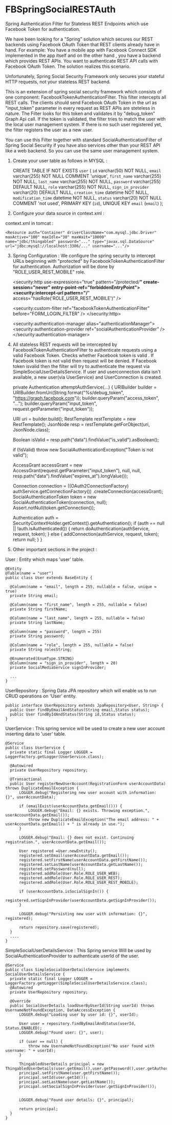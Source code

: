 # FBSpringSocialRESTAuth
Spring Authentication Filter for Stateless REST Endpoints which use Facebook Token for authentication.

We have been looking for a "Spring" solution which secures our REST backends using Facebook OAuth Token that REST clients 
already have in hand. For example: You have a mobile app with Facebook Connect SDK implemented in the app itself and on the other hand 
, you have a backend which provides REST APIs. You want to authenticate REST API calls with Facebook OAuth Token. The solution realizes this scenario. 

Unfortunately, Spring Social Security Framework only secures your stateful HTTP requests, not your stateless REST backend. 

This is an extension of spring social security framework which consists of one component: FacebookTokenAuthenticationFilter. This filter intercepts all REST calls. 
The clients should send Facebook OAuth Token in the url as "input_token" parameter in every request as REST APIs are steteless in nature. The Filter looks for this token and validates it by "debug_token" Graph Api call. 
If the token is validated, the filter tries to match the user with the local user management system.  If there is no such user registered yet, the filter registers the user as a new user. 

You can use this Filter together with standard SocialAuthenticationFilter of Spring Social Security if you have also services other 
than your REST API like a web backend. So you can use the same user management system.

1) Create your user table as follows in MYSQL :
  
  
    CREATE TABLE IF NOT EXISTS `user` (
      `id` varchar(50) NOT NULL,
      `email` varchar(255) NOT NULL COMMENT 'unique',
      `first_name` varchar(255) NOT NULL,
      `last_name` varchar(255) NOT NULL,
      `password` varchar(255) DEFAULT NULL,
      `role` varchar(255) NOT NULL,
      `sign_in_provider` varchar(20) DEFAULT NULL,
      `creation_time` datetime NOT NULL,
      `modification_time` datetime NOT NULL,
      `status` varchar(20) NOT NULL COMMENT 'not used',
      PRIMARY KEY (`id`),
      UNIQUE KEY `email` (`email`)
    );
  
2) Configure your data source in context.xml :

context.xml in tomcat :

    <Resource auth="Container" driverClassName="com.mysql.jdbc.Driver" maxActive="100" maxIdle="30" maxWait="10000" 
    name="jdbc/thingabled" password="..." type="javax.sql.DataSource" url="jdbc:mysql://localhost:3306/..." username="..."/>
  
3) Spring Configuration : We configure the spring security to intercept URLs beginning with "protected" by FacebookTokenAuthenticationFilter for authentication. Authorization will be done by "ROLE_USER_REST_MOBILE" role.
  
  
    <security:http use-expressions="true" pattern="/protected/**"
    create-session="never" entry-point-ref="forbiddenEntryPoint">
      <security:intercept-url pattern="/**"
      access="hasRole('ROLE_USER_REST_MOBILE')" />
    <!-- Adds social authentication filter to the Spring Security filter chain. -->
      <security:custom-filter ref="facebookTokenAuthenticationFilter"
      before="FORM_LOGIN_FILTER" />
    </security:http>
    
    
    <bean id="facebookTokenAuthenticationFilter"
    class="com.ozgen.server.security.oauth.FacebookTokenAuthenticationFilter">
      <constructor-arg index="0" ref="authenticationManager" />
      <constructor-arg index="1" ref="userIdSource" />
      <constructor-arg index="2" ref="usersConnectionRepository" />
      <constructor-arg index="3" ref="connectionFactoryLocator" />
    </bean>
    
    <security:authentication-manager alias="authenticationManager">
      <security:authentication-provider
      ref="socialAuthenticationProvider" />
    </security:authentication-manager>
    
    <!-- Configures the social authentication provider which processes authentication 
    requests made by using social authentication service (FB). -->
    <bean id="socialAuthenticationProvider"
    class="org.springframework.social.security.SocialAuthenticationProvider">
      <constructor-arg index="0" ref="usersConnectionRepository" />
      <constructor-arg index="1" ref="simpleSocialUserDetailsService" />
    </bean>
    
    <bean id="forbiddenEntryPoint"
    class="org.springframework.security.web.authentication.Http403ForbiddenEntryPoint" />
    
    <!-- This bean determines the account ID of the user.-->
    <bean id="userIdSource"
    class="org.springframework.social.security.AuthenticationNameUserIdSource" />
    
    <!-- This is used to hash the password of the user. -->
    <bean id="passwordEncoder"
    class="org.springframework.security.crypto.bcrypt.BCryptPasswordEncoder">
      <constructor-arg index="0" value="10" />
    </bean>
    <!-- This bean encrypts the authorization details of the connection. In 
    our example, the authorization details are stored as plain text. DO NOT USE 
    THIS IN PRODUCTION. -->
    <bean id="textEncryptor" class="org.springframework.security.crypto.encrypt.Encryptors"
    factory-method="noOpText" />
      
4) All stateless REST requests will be intercepted by FacebookTokenAuthenticationFilter to authenticate requests using a valid Facebook Token.
Checks whether Facebook token is valid .
If Facebook token is not valid then request will be denied.
If Facebook token isvalid then the filter will try to authenticate the request via SimpleSocialUserDetailsService. If user and userconnection data isn't available, a new user(via UserService) and UserConnection is created.
  

  
    private Authentication attemptAuthService(...) {
      URIBuilder builder = URIBuilder.fromUri(String.format("%s/debug_token", "https://graph.facebook.com"));
      builder.queryParam("access_token", "...");
      builder.queryParam("input_token", request.getParameter("input_token"));
  
      URI uri = builder.build();
      RestTemplate restTemplate = new RestTemplate();
      JsonNode resp = restTemplate.getForObject(uri, JsonNode.class);
  
      Boolean isValid = resp.path("data").findValue("is_valid").asBoolean();
  
      if (!isValid)
          throw new SocialAuthenticationException("Token is not valid");
  
      AccessGrant accessGrant = new AccessGrant(request.getParameter("input_token"), null, null,
              resp.path("data").findValue("expires_at").longValue());
  
      Connection<?> connection = ((OAuth2ConnectionFactory<?>) authService.getConnectionFactory())
              .createConnection(accessGrant);
      SocialAuthenticationToken token = new SocialAuthenticationToken(connection, null);
      Assert.notNull(token.getConnection());
  
      Authentication auth = SecurityContextHolder.getContext().getAuthentication();
      if (auth == null || !auth.isAuthenticated()) {
          return doAuthentication(authService, request, token);
      } else {
          addConnection(authService, request, token);
          return null;
      }
    }
  
5) Other important sections in the project :

User : Entity which maps 'user' table.

  
    @Entity
    @Table(name = "user")
    public class User extends BaseEntity {

      @Column(name = "email", length = 255, nullable = false, unique = true)
      private String email;
  
      @Column(name = "first_name", length = 255, nullable = false)
      private String firstName;
  
      @Column(name = "last_name", length = 255, nullable = false)
      private String lastName;
  
      @Column(name = "password", length = 255)
      private String password;
  
      @Column(name = "role", length = 255, nullable = false)
      private String rolesString;
  
      @Enumerated(EnumType.STRING)
      @Column(name = "sign_in_provider", length = 20)
      private SocialMediaService signInProvider;
  
      ...
    }


UserRepository : Spring Data JPA repository which will enable us to run CRUD operations on 'User' entity.

    public interface UserRepository extends JpaRepository<User, String> {
      public User findByEmailAndStatus(String email,Status status);
      public User findByIdAndStatus(String id,Status status);
    }


UserService : This spring service will be used to create a new user account inserting data to 'user' table.
  
    @Service
    public class UserService {
      private static final Logger LOGGER = LoggerFactory.getLogger(UserService.class);
      
      @Autowired
      private UserRepository repository;
      
      @Transactional
      public User registerNewUserAccount(RegistrationForm userAccountData) throws DuplicateEmailException {
          LOGGER.debug("Registering new user account with information: {}", userAccountData);
      
          if (emailExist(userAccountData.getEmail())) {
              LOGGER.debug("Email: {} exists. Throwing exception.", userAccountData.getEmail());
              throw new DuplicateEmailException("The email address: " + userAccountData.getEmail() + " is already in use.");
          }
      
          LOGGER.debug("Email: {} does not exist. Continuing registration.", userAccountData.getEmail());
      
          User registered =User.newEntity();
          registered.setEmail(userAccountData.getEmail());
          registered.setFirstName(userAccountData.getFirstName());
          registered.setLastName(userAccountData.getLastName());
          registered.setPassword(null);
          registered.addRole(User.Role.ROLE_USER_WEB);
          registered.addRole(User.Role.ROLE_USER_REST);
          registered.addRole(User.Role.ROLE_USER_REST_MOBILE);
      
          if (userAccountData.isSocialSignIn()) {
              registered.setSignInProvider(userAccountData.getSignInProvider());
          }
      
          LOGGER.debug("Persisting new user with information: {}", registered);
      
          return repository.save(registered);
      }
      .... 
    }
  
SimpleSocialUserDetailsService : This Spring service Will be used by SocialAuthenticationProvider to authenticate userId of the user.

    @Service
    public class SimpleSocialUserDetailsService implements SocialUserDetailsService {
      private static final Logger LOGGER = LoggerFactory.getLogger(SimpleSocialUserDetailsService.class);
      @Autowired
      private UserRepository repository;
    
      @Override
      public SocialUserDetails loadUserByUserId(String userId) throws UsernameNotFoundException, DataAccessException {
          LOGGER.debug("Loading user by user id: {}", userId);
    
          User user = repository.findByEmailAndStatus(userId, Status.ENABLED);
          LOGGER.debug("Found user: {}", user);
    
          if (user == null) {
              throw new UsernameNotFoundException("No user found with username: " + userId);
          }
    
          ThingabledUserDetails principal = new ThingabledUserDetails(user.getEmail(),user.getPassword(),user.getAuthorities());
          principal.setFirstName(user.getFirstName());
          principal.setId(user.getId());
          principal.setLastName(user.getLastName());
          principal.setSocialSignInProvider(user.getSignInProvider());
    
    
          LOGGER.debug("Found user details: {}", principal);
    
          return principal;
      }
    } 
